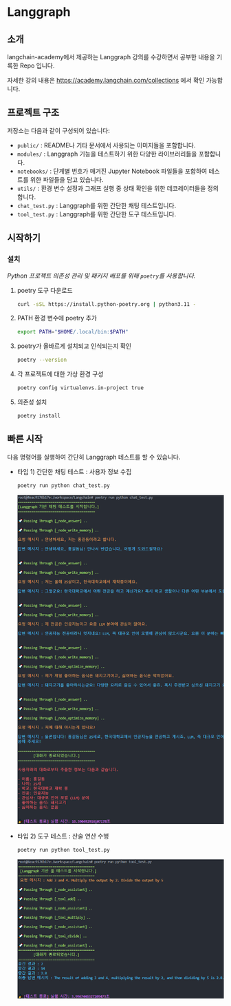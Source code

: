 
# Langgraph
## 소개

langchain-academy에서 제공하는 Langgraph 강의를 수강하면서 공부한 내용을 기록한 Repo 입니다.

자세한 강의 내용은 https://academy.langchain.com/collections 에서 확인 가능합니다. 


## 프로젝트 구조

저장소는 다음과 같이 구성되어 있습니다:

- `public/` : README나 기타 문서에서 사용되는 이미지들을 포함합니다.
- `modules/` : Langgraph 기능을 테스트하기 위한 다양한 라이브러리들을 포함합니다.
- `notebooks/` : 단계별 번호가 매겨진 Jupyter Notebook 파일들을 포함하여 테스트를 위한 파일들을 담고 있습니다.
- `utils/` : 환경 변수 설정과 그래프 실행 중 상태 확인을 위한 데코레이터들을 정의합니다.
- `chat_test.py` : Langgraph를 위한 간단한 채팅 테스트입니다.
- `tool_test.py` : Langgraph를 위한 간단한 도구 테스트입니다.

## 시작하기

### 설치
_Python 프로젝트 의존성 관리 및 패키지 배포를 위해 `poetry`를 사용합니다._

1. poetry 도구 다운로드
    ```bash
    curl -sSL https://install.python-poetry.org | python3.11 -
    ```

2. PATH 환경 변수에 poetry 추가

    ```bash
    export PATH="$HOME/.local/bin:$PATH"
    ```

3. poetry가 올바르게 설치되고 인식되는지 확인

    ```bash
    poetry --version
    ```

4. 각 프로젝트에 대한 가상 환경 구성

    ```bash
    poetry config virtualenvs.in-project true
    ```

5. 의존성 설치

    ```bash
    poetry install
    ```

## 빠른 시작

다음 명령어를 실행하여 간단히 Langgraph 테스트를 할 수 있습니다.

- 타입 1) 간단한 채팅 테스트 : 사용자 정보 수집

    ```bash
    poetry run python chat_test.py
    ```

    ![chat_test](./public/chat_test.png)

- 타입 2) 도구 테스트 : 산술 연산 수행

    ```bash
    poetry run python tool_test.py
    ```

    ![tool_test](./public/tool_test.png)
